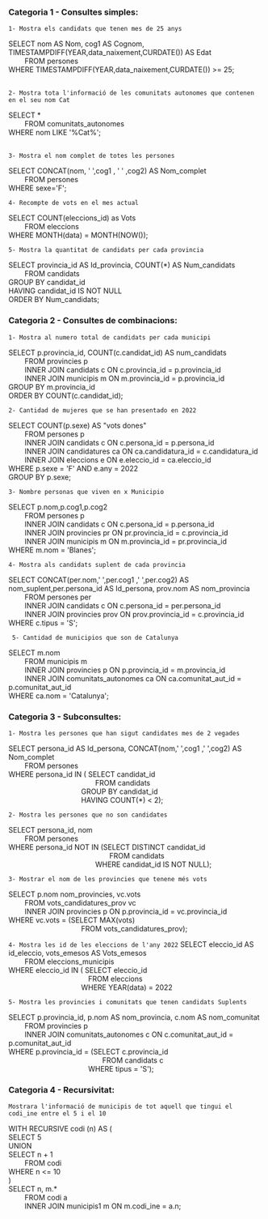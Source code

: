 ### Categoria 1 - Consultes simples:

``1- Mostra els candidats que tenen mes de 25 anys``

SELECT nom AS Nom, cog1 AS Cognom, TIMESTAMPDIFF(YEAR,data_naixement,CURDATE()) AS Edat <br>
&emsp;&emsp; FROM persones <br>
WHERE TIMESTAMPDIFF(YEAR,data_naixement,CURDATE()) >= 25;  
<br>


``2- Mostra tota l'informació de les comunitats autonomes que contenen en el seu nom Cat``

SELECT *<br>
&emsp;&emsp; FROM comunitats_autonomes<br>
WHERE nom LIKE '%Cat%';  
<br>

``3- Mostra el nom complet de totes les persones``

SELECT CONCAT(nom, ' ',cog1 , ' ' ,cog2) AS Nom_complet <br>
&emsp;&emsp; FROM persones <br>
WHERE sexe='F'; 
<br>

``4- Recompte de vots en el mes actual``

SELECT COUNT(eleccions_id) as Vots <br>
&emsp;&emsp; FROM eleccions <br>
WHERE MONTH(data) = MONTH(NOW()); 

``5- Mostra la quantitat de candidats per cada provincia``

SELECT provincia_id AS Id_provincia, COUNT(*) AS Num_candidats <br>
&emsp;&emsp; FROM candidats <br>
GROUP BY candidat_id <br>
HAVING candidat_id IS NOT NULL <br>
ORDER BY Num_candidats; 
<br>


### Categoria 2 - Consultes de combinacions:

``1- Mostra al numero total de candidats per cada municipi``

SELECT p.provincia_id, COUNT(c.candidat_id) AS num_candidats <br>
&emsp;&emsp; FROM provincies p <br>
&emsp;&emsp; INNER JOIN candidats c ON c.provincia_id = p.provincia_id <br>
&emsp;&emsp; INNER JOIN municipis m ON m.provincia_id = p.provincia_id <br>
GROUP BY m.provincia_id <br>
ORDER BY COUNT(c.candidat_id); 
<br>
	
``2- Cantidad de mujeres que se han presentado en 2022``

SELECT COUNT(p.sexe) AS "vots dones" <br>
&emsp;&emsp; FROM persones p <br>
&emsp;&emsp; INNER JOIN candidats c ON c.persona_id = p.persona_id <br>
&emsp;&emsp; INNER JOIN candidatures ca ON ca.candidatura_id = c.candidatura_id <br>
&emsp;&emsp; INNER JOIN eleccions e ON e.eleccio_id = ca.eleccio_id <br>
WHERE p.sexe = 'F' AND e.any = 2022 <br>
GROUP BY p.sexe; 
<br>

``3- Nombre personas que viven en x Municipio``

SELECT p.nom,p.cog1,p.cog2 <br>
&emsp;&emsp; FROM persones p <br>
&emsp;&emsp; INNER JOIN candidats c ON c.persona_id = p.persona_id <br>
&emsp;&emsp; INNER JOIN provincies pr ON pr.provincia_id = c.provincia_id <br>
&emsp;&emsp; INNER JOIN municipis m ON m.provincia_id = pr.provincia_id <br>
WHERE m.nom = 'Blanes';
<br>

``4- Mostra als candidats suplent de cada provincia``

SELECT CONCAT(per.nom,' ',per.cog1 ,' ',per.cog2) AS nom_suplent,per.persona_id AS Id_persona, prov.nom AS nom_provincia <br>
&emsp;&emsp; FROM persones per <br>
&emsp;&emsp; INNER JOIN candidats c ON c.persona_id = per.persona_id <br>
&emsp;&emsp; INNER JOIN provincies prov ON prov.provincia_id = c.provincia_id <br>
WHERE c.tipus = 'S'; 
<br>

`` 5- Cantidad de municipios que son de Catalunya``

SELECT m.nom <br>
&emsp;&emsp; FROM municipis m <br>
&emsp;&emsp; INNER JOIN provincies p ON p.provincia_id = m.provincia_id <br>
&emsp;&emsp; INNER JOIN comunitats_autonomes ca ON ca.comunitat_aut_id = p.comunitat_aut_id <br>
WHERE ca.nom = 'Catalunya'; 
<br>

### Categoria 3 - Subconsultes:
``1- Mostra les persones que han sigut candidates mes de 2 vegades``

SELECT persona_id AS Id_persona, CONCAT(nom,' ',cog1 ,' ',cog2) AS Nom_complet <br>
&emsp;&emsp; FROM persones<br>
WHERE persona_id IN ( SELECT candidat_id<br>
&emsp;&emsp;&emsp;&emsp;&emsp;&emsp;&emsp;&emsp;&emsp;&emsp;&emsp;&emsp; FROM candidats <br>
&emsp;&emsp;&emsp;&emsp;&emsp;&emsp;&emsp;&emsp;&emsp;&emsp; GROUP BY candidat_id <br>
&emsp;&emsp;&emsp;&emsp;&emsp;&emsp;&emsp;&emsp;&emsp;&emsp; HAVING COUNT(*) < 2); 
<br>

``2- Mostra les persones que no son candidates``

SELECT persona_id, nom <br>
&emsp;&emsp; FROM persones <br>
WHERE persona_id NOT IN (SELECT DISTINCT candidat_id <br>
&emsp;&emsp;&emsp;&emsp;&emsp;&emsp;&emsp;&emsp;&emsp;&emsp;&emsp;&emsp;&emsp;&emsp; FROM candidats <br>
&emsp;&emsp;&emsp;&emsp;&emsp;&emsp;&emsp;&emsp;&emsp;&emsp;&emsp;&emsp; WHERE candidat_id IS NOT NULL);
<br>

``3- Mostrar el nom de les provincies que tenene més vots``

SELECT p.nom nom_provincies, vc.vots <br>
&emsp;&emsp; FROM vots_candidatures_prov vc <br>
&emsp;&emsp; INNER JOIN provincies p ON p.provincia_id = vc.provincia_id <br>
WHERE vc.vots = (SELECT MAX(vots) <br>
&emsp;&emsp;&emsp;&emsp;&emsp;&emsp;&emsp;&emsp;&emsp;&emsp; FROM vots_candidatures_prov); 

``4- Mostra les id de les eleccions de l'any 2022``
SELECT eleccio_id AS id_eleccio, vots_emesos AS Vots_emesos <br>
&emsp;&emsp; FROM eleccions_municipis <br>
WHERE eleccio_id IN ( SELECT eleccio_id <br>
&emsp;&emsp;&emsp;&emsp;&emsp;&emsp;&emsp;&emsp;&emsp;&emsp;&emsp; FROM eleccions <br>
&emsp;&emsp;&emsp;&emsp;&emsp;&emsp;&emsp;&emsp;&emsp;&emsp; WHERE YEAR(data) = 2022
		
``5- Mostra les provincies i comunitats que tenen candidats Suplents``

SELECT p.provincia_id, p.nom AS nom_provincia, c.nom AS nom_comunitat <br>
&emsp;&emsp; FROM provincies p  <br>
&emsp;&emsp; INNER JOIN comunitats_autonomes c ON c.comunitat_aut_id = p.comunitat_aut_id <br>
WHERE p.provincia_id = (SELECT c.provincia_id <br>
&emsp;&emsp;&emsp;&emsp;&emsp;&emsp;&emsp;&emsp;&emsp;&emsp;&emsp;&emsp;&emsp; FROM candidats c <br>
&emsp;&emsp;&emsp;&emsp;&emsp;&emsp;&emsp;&emsp;&emsp;&emsp;&emsp; WHERE tipus = 'S');

### Categoria 4 - Recursivitat:

``Mostrara l'informació de municipis de tot aquell que tingui el codi_ine entre el 5 i el 10``

WITH RECURSIVE codi (n) AS (<br>
SELECT 5<br>
UNION<br>
SELECT n + 1<br>
&emsp;&emsp; FROM codi<br>
WHERE n <= 10<br>
)<br>
SELECT n, m.*<br>
&emsp;&emsp; FROM codi a<br>
&emsp;&emsp; INNER JOIN municipis1 m ON m.codi_ine = a.n;
